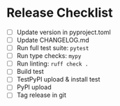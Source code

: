 # Release Checklist

- [ ] Update version in pyproject.toml
- [ ] Update CHANGELOG.md
- [ ] Run full test suite: `pytest`
- [ ] Run type checks: `mypy`
- [ ] Run linting: `ruff check .`
- [ ] Build test
- [ ] TestPyPI upload & install test
- [ ] PyPI upload
- [ ] Tag release in git
